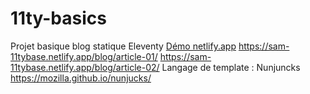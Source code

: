 # 11ty-basics
Projet basique blog statique Eleventy
[Démo netlify.app](https://sam-11tybase.netlify.app/)
https://sam-11tybase.netlify.app/blog/article-01/
https://sam-11tybase.netlify.app/blog/article-02/
Langage de template : Nunjuncks https://mozilla.github.io/nunjucks/ 

